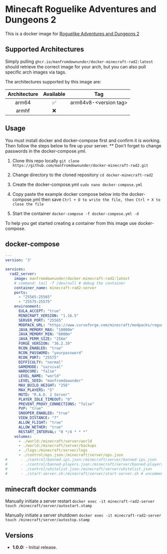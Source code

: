 # Minecaft Roguelike Adventures and Dungeons 2

This is a docker image for [Roguelike Adventures and Dungeons 2](https://www.curseforge.com/minecraft/modpacks/roguelike-adventures-and-dungeons-2)


## Supported Architectures

Simply pulling `ghcr.io/manfromdownunder/docker-minecraft-rad2:latest` should retrieve the correct image for your arch, but you can also pull specific arch images via tags.

The architectures supported by this image are:

| Architecture | Available | Tag |
| :----: | :----: | ---- |
| arm64 | ✅ | arm64v8-\<version tag\> |
| armhf | ❌ |  |

## Usage
You must install docker and docker-compose first and confirm it is working. Then follow the steps below to fire up your server. ** Don't forget to change passwords in the docker-compose.yml.  

1. Clone this repo locally
```git clone https://github.com/manfromdownunder/docker-minecraft-rad2.git```

2. Change directory to the cloned repository
```cd docker-minecraft-rad2```

3. Create the docker-compose.yml
```sudo nano docker-compose.yml```

4. Copy paste the example docker compose below into the docker-compose.yml then save
```Ctrl + O to write the file, then Ctrl + X to close the file```

5. Start the container
```docker-compose -f docker-compose.yml -d```

To help you get started creating a container from this image use docker-compose.

## docker-compose

```yaml
---
version: '3'

services:
  rad2_server:
    image: manfromdownunder/docker-minecraft-rad2:latest
    # command: tail -f /dev/null # debug the container
    container_name: minecraft-rad2-server
    ports:
      - "25565:25565"
      - "25575:25575"
    environment:
      EULA_ACCEPT: "true"
      MINECRAFT_VERSION: "1.16.5"
      SERVER_PORT: "25565"
      MODPACK_URL: "https://www.curseforge.com/minecraft/modpacks/roguelike-adventures-and-dungeons-2"
      JAVA_MEMORY_MAX: "10000m"
      JAVA_MEMORY_MIN: "8000m"
      JAVA_PERM_SIZE: "256m"
      FORGE_VERSION: "36.2.39"
      RCON_ENABLED: "true"
      RCON_PASSWORD: "yourpassword"
      RCON_PORT: "25575"
      DIFFICULTY: "normal"
      GAMEMODE: "survival"
      HARDCORE: "false"
      LEVEL_NAME: "world"
      LEVEL_SEED: "manfromdowunder"
      MAX_BUILD_HEIGHT: "256"
      MAX_PLAYERS: "5"
      MOTD: "R.A.D. 2 Server"
      PLAYER_IDLE_TIMEOUT: "0"
      PREVENT_PROXY_CONNECTIONS: "false"
      PVP: "true"
      SNOOPER_ENABLED: "true"
      VIEW_DISTANCE: "7"
      ALLOW_FLIGHT: "true"
      ALLOW_NETHER: "true"
      RESTART_INTERVAL: "0 */4 * * *"
    volumes:
      - ./world:/minecraft/server/world
      - ./world:/minecraft/server/backups
      - ./logs:/minecraft/server/logs
      - ./control/ops.json:/minecraft/server/ops.json
#      - ./control/banned-ips.json:/minecraft/server/banned-ips.json
#      - ./control/banned-players.json:/minecraft/server/banned-players.json
#      - ./control/whitelist.json:/minecraft/server/whitelist.json
#      - ./start-server.sh:/minecraft/server/start-server.sh # uncomment this line to customize the startup script
```

## minecraft docker commands
Manually initiate a server restart
```docker exec -it minecraft-rad2-server touch /minecraft/server/autostart.stamp```

Manually initiate a server shutdown
```docker exec -it minecraft-rad2-server touch /minecraft/server/autostop.stamp```



## Versions

* **1.0.0:** - Initial release.
